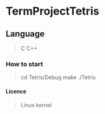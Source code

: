 # TermProjectTetris

## Language
> C
> C++

### How to start
> cd Tetris/Debug
> make
> ./Tetris

#### Licence
> Linux kernel
